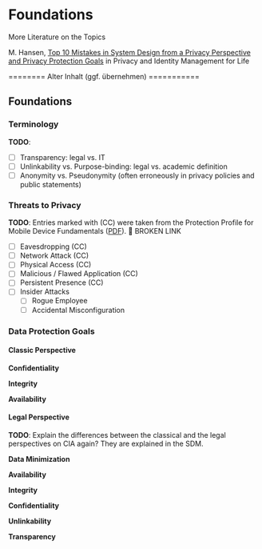 # Foundations

More Literature on the Topics

M. Hansen, [Top 10 Mistakes in System Design from a Privacy Perspective and Privacy Protection Goals](https://link.springer.com/chapter/10.1007%2F978-3-642-31668-5_2) in Privacy and Identity Management for Life

======== Alter Inhalt \(ggf. übernehmen\) ===========

## Foundations

### Terminology

**TODO**:

* [ ] Transparency: legal vs. IT
* [ ] Unlinkability vs. Purpose-binding: legal vs. academic definition
* [ ] Anonymity vs. Pseudonymity \(often erroneously in privacy policies and public statements\)

### Threats to Privacy

**TODO**: Entries marked with \(CC\) were taken from the Protection Profile for Mobile Device Fundamentals \([PDF](https://www.niap-ccevs.org/pp/pp_md_v3.0.pdf)\). 🚩 BROKEN LINK

* [ ] Eavesdropping \(CC\)
* [ ] Network Attack \(CC\)
* [ ] Physical Access \(CC\)
* [ ] Malicious / Flawed Application \(CC\)
* [ ] Persistent Presence \(CC\)
* [ ] Insider Attacks
  * [ ] Rogue Employee
  * [ ] Accidental Misconfiguration

### Data Protection Goals

#### Classic Perspective

**Confidentiality**

**Integrity**

**Availability**

#### Legal Perspective

**TODO**: Explain the differences between the classical and the legal perspectives on CIA again? They are explained in the SDM.

**Data Minimization**

**Availability**

**Integrity**

**Confidentiality**

**Unlinkability**

**Transparency**

